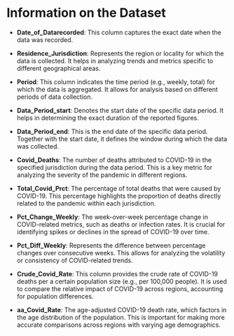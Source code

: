 
# Information on the Dataset

* **Date_of_Datarecorded**: This column captures the exact date when the data was recorded.

* **Residence_Jurisdiction**: Represents the region or locality for which the data is collected. It helps in analyzing trends and metrics specific to different geographical areas.

* **Period**: This column indicates the time period (e.g., weekly, total) for which the data is aggregated. It allows for analysis based on different periods of data collection.

* **Data_Period_start**: Denotes the start date of the specific data period. It helps in determining the exact duration of the reported figures.

* **Data_Period_end**: This is the end date of the specific data period. Together with the start date, it defines the window during which the data was collected.

* **Covid_Deaths**: The number of deaths attributed to COVID-19 in the specified jurisdiction during the data period. This is a key metric for analyzing the severity of the pandemic in different regions.

* **Total_Covid_Prct**: The percentage of total deaths that were caused by COVID-19. This percentage highlights the proportion of deaths directly related to the pandemic within each jurisdiction.

* **Pct_Change_Weekly**: The week-over-week percentage change in COVID-related metrics, such as deaths or infection rates. It is crucial for identifying spikes or declines in the spread of COVID-19 over time.

* **Pct_Diff_Weekly**: Represents the difference between percentage changes over consecutive weeks. This allows for analyzing the volatility or consistency of COVID-related trends.

* **Crude_Covid_Rate**: This column provides the crude rate of COVID-19 deaths per a certain population size (e.g., per 100,000 people). It is used to compare the relative impact of COVID-19 across regions, accounting for population differences.

* **aa_Covid_Rate**: The age-adjusted COVID-19 death rate, which factors in the age distribution of the population. This is important for making more accurate comparisons across regions with varying age demographics.